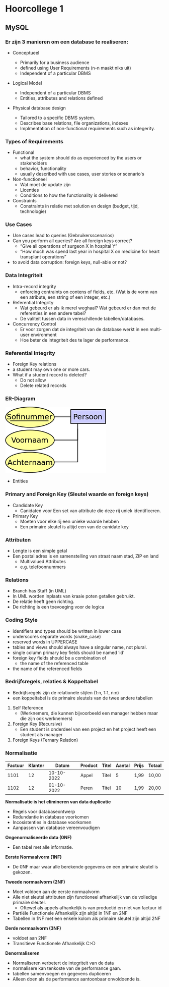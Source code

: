 # Hoorcollege 1
## MySQL

### Er zijn 3 manieren om een database te realiseren:

* Conceptueel
	* Primarily for a business audience
	* defined using User Requirements  (n-n maakt niks uit)
	* Independent of a particular DBMS
* Logical Model
	* Independent of a particular DBMS
	* Entities, attributes and relations defined

* Physical database design
	* Tailored to a specific DBMS system.
	* Describes base relations, file organizations, indexes
	* Implmentation of non-functional requirements such as integerity.
	
### Types of Requirements

* Functional
	- what the system should do as experienced by the users or stakeholders 
	- behavior, functionality
	- usually described with use cases, user stories or scenario's 
* Non-functioneel
	* Wat moet de update zijn
	* Licenties
	* Conditions to how the functionality is delivered
* Constraints
	* Constraints in relatie met solution en design (budget, tijd, technologie)

### Use Cases

* Use cases lead to queries (Gebruikersscenarios)
* Can you perform all queries? Are all foreign keys correct?
	* “Give all operations of surgeon X in hospital Y”
	* “How much was spend last year in hospital X on medicine for heart transplant operations”
* to avoid data corruption: foreign keys, null-able or not?

### Data Integriteit

* Intra-record integrity
	* enforcing contraints on contens of fields, etc. (Wat is de vorm van een atribute, een 			string of een integer, etc.)
* Referential Integrity
	* Wat gebeurd er als ik merel weghaal? Wat gebeurd er dan met de referenties in een 			andere tabel?
	* De valiteit tussen data in vereschillende tabellen/databases.
* Concurrency Control	
	* Er voor zorgen dat de integriteit van de database werkt in een multi-user environment
	* Hoe beter de integriteit des te lager de performance.

### Referential Integrity
* Foreign Key relations
* a student may own one or more cars.
* What if a student record is deleted?
	* Do not allow
	* Delete related records
	
### ER-Diagram

![](files/6.png)

* Entities

### Primary and Foreign Key (Sleutel waarde en foreign keys)

* Candidate Key
	* Canidaten voor  Een set van attribute die deze rij uniek identificeren.
* Primary Key
	* Moeten voor elke rij een unieke waarde hebben
	* Een primaire sleutel is altijd een van de canidate key

### Attributen

* Lengte is een simple getal
* Een postal adres is en samenstelling van straat naam stad, ZIP en land
	* Multivalued Attributes
	* e.g. telefoonnummers

### Relations

* Branch has Staff (in UML)
* In UML worden inplaats van kraaie poten getallen gebruikt.
* De relatie heeft geen richting.
* De richting is een toevoeging voor de logica

### Coding Style

* identifiers and types should be written in lower case
* underscores separate words (snake_case)
* reserved words in UPPERCASE
* tables and views should always have a singular name, not plural.
* single column primary key fields should be named ‘id’
* foreign key fields should be a combination of
	* the name of the referenced table
* the name of the referenced fields

### Bedrijfsregels, relaties & Koppeltabel

* Bedrijfsregels zijn de relationele stijlen (1:n, 1:1, n:n)
* een koppeltabel is de primaire sleutels van de twee andere tabellen

1. Self Reference
	- (Werknemers, die kunnen bijvoorbeeld een manager hebben maar die zijn ook werknemers)
2. Foreign Key (Recursive)
	- Een student is onderdeel van een project en het project heeft een student als manager
3. Foreign Keys (Ternary Relation)

### Normalisatie

|Factuur|Klantnr|Datum|Product|Titel|Aantal|Prijs|Totaal|
|---|---|---|---|---|---|---|---|
|1101|12|10-10-2022|Appel|Titel|5|1,99|10,00|
|1102|12|01-10-2022|Peren|Titel|10|1,99|20,00|

**Normalisatie is het elimineren van data duplicatie**

* Regels voor databaseontwerp
* Redundantie in database voorkomen
* Incosistenties in database voorkomen
* Aanpassen van database vereenvoudigen

**Ongenormaliseerde data (0NF)**

* Een tabel met alle informatie.

**Eerste Normaalvorm (1NF)**

* De 0NF maar waar alle berekende gegevens en een primaire sleutel is gekozen.

**Tweede normaalvorm (2NF)**

* Moet voldoen aan de eerste normaalvorm
* Alle niet sleutel attributen zijn functioneel afhankelijk van de volledige primaire sleutel.
	* Oftewel als appels afhankelijk is van productid en niet van factuur id
* Partiële Functionele Afhankelijk zijn altijd in 1NF en 2NF
* Tabellen in 1NF met een enkele kolom als primaire sleutel zijn altijd 2NF

**Derde normaalvorm (3NF)**

* voldoet aan 2NF 
* Transitieve Functionele Afhankelijk C>D

**Denormaliseren**

* Normaliseren verbetert de integriteit van de data
* normalisere kan tenkoste van de performance gaan.
* tabellen samenvoegen en gegevens dupliceren
* Alleen doen als de performance aantoonbaar onvoldoende is.